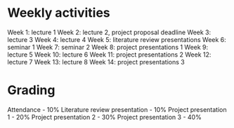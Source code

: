 # Weekly activities
Week 1: lecture 1
Week 2: lecture 2, project proposal deadline
Week 3: lecture 3
Week 4: lecture 4
Week 5: literature review presentations
Week 6: seminar 1
Week 7: seminar 2
Week 8: project presentations 1
Week 9: lecture 5
Week 10: lecture 6
Week 11: project presentations 2
Week 12: lecture 7
Week 13: lecture 8
Week 14: project presentations 3
# Grading
Attendance - 10%
Literature review presentation - 10%
Project presentation 1 - 20%
Project presentation 2 - 30%
Project presentation 3 - 40%